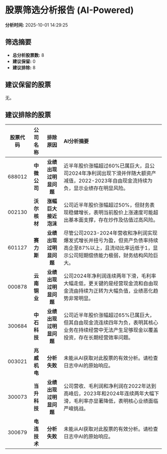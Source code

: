 # 股票筛选分析报告 (AI-Powered)

**分析时间:** 2025-10-01 14:29:25

## 筛选摘要

- **总分析股票数:** 8
- **建议保留:** 0
- **建议排除:** 8

## 建议保留的股票

无。


## 建议排除的股票

| 股票代码 | 公司名称 | 排除原因 | AI分析摘要 |
|:---:|:---:|:---:|:---|
| 688012 | **中微公司** | **业绩出现过明显问题** | 近半年股价涨幅超过60%已属巨大，且公司2024年净利润出现下滑并伴随大额资产减值，2022-2023年自由现金流持续为负，显示业绩存在明显风险。 |
| 002130 | **沃尔核材** | **涨幅巨大接近泡沫** | 公司近半年股价涨幅超过50%，但财务表现稳健增长，表明当前股价上涨速度可能超出基本面支撑，存在炒作及估值过高风险。 |
| 601127 | **赛力斯** | **业绩出现过明显问题** | 尽管公司2023-2024年营收和净利润实现爆发式增长并扭亏为盈，但资产负债率持续高企至87%以上，且流动比率远低于1，显示公司短期偿债能力极弱，财务结构风险巨大。 |
| 000878 | **云南铜业** | **业绩出现过明显问题** | 公司2024年净利润连续两年下滑，毛利率大幅走低，更关键的是经营现金流和自由现金流由持续为正转为大幅负值，业绩恶化趋势非常明显。 |
| 300684 | **中石科技** | **业绩出现过明显问题** | 公司近半年股价涨幅超过65%已属巨大，但其自由现金流连续四年为负，表明其核心业务在持续经营中无法产生足够现金以覆盖投资，存在长期经营效率问题。 |
| 003021 | **兆威机电** | **分析失败** | 未能从AI获取对此股票的有效分析。请检查日志中AI的原始响应。 |
| 300073 | **当升科技** | **业绩出现过明显问题** | 公司营收、毛利润和净利润在2022年达到高峰后，2023年和2024年连续两年大幅下滑，毛利率亦显著降低，表明核心业绩面临严峻挑战。 |
| 300679 | **电连技术** | **分析失败** | 未能从AI获取对此股票的有效分析。请检查日志中AI的原始响应。 |
